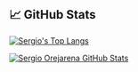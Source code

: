 ## &#x1f4c8; GitHub Stats
<p aling="center">
  <a href="https://github.com/SergioO21">
    <img src="https://github-readme-stats.vercel.app/api/top-langs/?username=SergioO21&hide=CSS,jupyter%20notebook&layout=compact&langs_count=10&text_color=daf7dc&bg_color=151515" alt="Sergio's Top Langs">
  </a>
</p>
<p aling="center">
  <a href="https://github.com/SergioO21">
    <img src="https://github-readme-stats.vercel.app/api?username=SergioO21&show_icons=true&line_height=27&count_private=true&title_color=6aa6f8&text_color=8a919a&icon_color=6aa6f8&bg_color=0e1116" alt="Sergio Orejarena GitHub Stats"/>
  </a>
</p>
